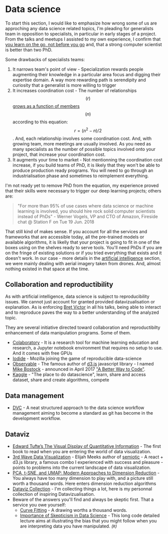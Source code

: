 # Data science

To start this section, I would like to emphasize how wrong some of us are approching any data science related topics, I'm pleading for generalists team in opposition to specialists, in particular in early stages of a project. From the talks and meetups I assisted to my own experience, I confirm that [you learn on the go, not before you go](https://hbr.org/2019/03/why-data-science-teams-need-generalists-not-specialists) and, that a strong computer scientist is better than two PhD.

Some drawbacks of specialists teams:

1. It narrows team's point of view - Specialization rewards people augmenting their knowledge in a particular area focus and digging their expertise domain. A way more rewarding path is serendipity and curiosity that a generalist is more willing to trigger
1. It increases coordination cost - The number of relationships $$(r)$$ [grows as a function of members](https://amzn.to/2HGwixJ) $$(n)$$ according to this equation: $$r = (n^2-n) / 2$$. And, each relationship involves some coordination cost. And, with growing team, more meetings are usually involved. As you need as many specialists as the number of possible topics involved onto your project, that increase your coordination cost.
1. It augments your time to market - Not mentionning the coordination cost increase, if you build teams of PhD, it is likely that they won't be able to produce production ready programs. You will need to go through an industrialisation phase and sometimes to reimplement everything.

I'm not ready yet to remove PhD from the equation, my experience proved that their skills were necessary to trigger our deep learning projects; others are:

> "For more than 95% of use cases where data science or machine learning is involved, you should hire rock solid computer scientists instead of PhDs" - Werner Vogels, VP and CTO of Amazon, Fireside chat @ Station F on Tue 19 Jun. 2018

That still kind of makes sense. If you account for all the services and frameworks that are accessible today, all the pre-trained models or available algorithms, it is likelly that your project is going to fit in one of the boxes using on the shelves ready to serve tools. You'll need PhDs if you are on the fringe of existing solutions or if you tried everything that exists and it doesn't work. In our case - more details in the [artificial intelligence](/docs/artificial-intelligence) section, we were mainly dealing with aerial imagery taken from drones. And, almost nothing existed in that space at the time.

## Collaboration and reproductibility

As with artificial intelligence, data science is subject to reproducibility issues. We cannot just account for granted provided datavizualisation or explanation. As is enforcing [Bret Victor](http://worrydream.com/) in all his talks, being able to interact and to reproduce paves the way to a better understanding of the analyzed topic.

They are several initiative directed toward collaboration and reproductibilty enhancement of data manipulation programs. Some of them.

* [Colaboratory](https://colab.research.google.com/) - It is a research tool for machine learning education and research, a Jupyter notebook environment that requires no setup to use. And it comes with free GPUs
* [Iodide](https://alpha.iodide.io/) - Mozilla joining the game of reproducible data-science
* [Observable](https://observablehq.com/) - The famous author of [d3.js](https://d3js.org/) javascript library - I named [Mike Bostock](https://twitter.com/mbostock) - announced in April 2017 ["A Better Way to Code"](https://medium.com/@mbostock/a-better-way-to-code-2b1d2876a3a0).
* [Kaggle](https://www.kaggle.com) - "The place to do datascience", learn, share and access dataset, share and create algorithms, compete

## Data management

* [DVC](https://dvc.org/doc/dvc-philosophy/core-features) - A neat structured approach to the data science workflow management aiming to become a standard as git has become in the development workflow.

## Dataviz

* [Edward Tufte’s The Visual Display of Quantitative Information](https://amzn.to/2ROaWUl) - The first book to read when you are entering the world of data visualization.
* [3rd Wave Data Visualization](https://towardsdatascience.com/3rd-wave-data-visualization-824c5dc84967) - Elijah Meeks author of [semiotic](https://github.com/emeeks/semiotic) - A react + d3.js library, a famous combo I experienced with success and pleasure - points to problems into the current landscape of data visualization.
* [PCA, t-SNE, and UMAP: Modern Approaches to Dimension Reduction](https://www.reddit.com/r/datascience/comments/8rfrqg/pca_tsne_and_umap_modern_approaches_to_dimension/) - You always have too many dimension to play with, and a picture still worth a thousand words. Here enters dimension reduction algorithms
* [Dataviz Collection](https://www.pinterest.fr/acatonrails/data-viz/) - I'm collecting things a lot, here is my personnal collection of inspiring Datavizualisation.
* Beware of the answers you'll find and always be skeptic first. That a service you owe yourself:
  * [Curve Fitting](https://xkcd.com/2048/) - A drawing worths a thousand words.
  * [Importance of Skepticism in Data Science](https://jhu-advdatasci.github.io/2018/lectures/12-being-skeptical.html) - This long code detailed lecture aims at illustrating the bias that you might follow when you are interpreting data you have manipulated. _(`R`)_
